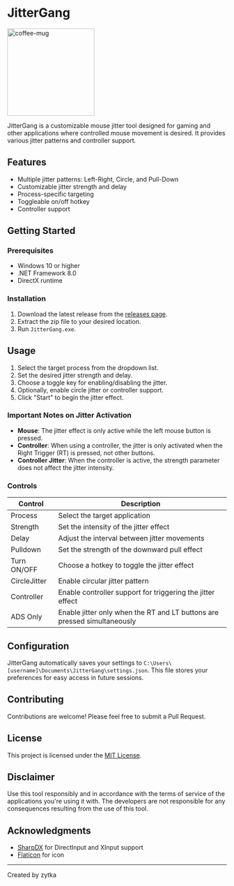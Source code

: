 # JitterGang
<img src="https://github.com/user-attachments/assets/0c6c4d63-4a4a-4271-b500-fcbbb615505a" width="200" alt="coffee-mug">

JitterGang is a customizable mouse jitter tool designed for gaming and other applications where controlled mouse movement is desired. It provides various jitter patterns and controller support.

## Features

- Multiple jitter patterns: Left-Right, Circle, and Pull-Down
- Customizable jitter strength and delay
- Process-specific targeting
- Toggleable on/off hotkey
- Controller support

## Getting Started

### Prerequisites

- Windows 10 or higher 
- .NET Framework 8.0
- DirectX runtime

### Installation

1. Download the latest release from the [releases page](https://github.com/zytkas/jittergang/releases/tag/Release).
2. Extract the zip file to your desired location.
3. Run `JitterGang.exe`.

## Usage

1. Select the target process from the dropdown list.
2. Set the desired jitter strength and delay.
3. Choose a toggle key for enabling/disabling the jitter.
4. Optionally, enable circle jitter or controller support.
5. Click "Start" to begin the jitter effect.
   
### Important Notes on Jitter Activation

- **Mouse**: The jitter effect is only active while the left mouse button is pressed.
- **Controller**: When using a controller, the jitter is only activated when the Right Trigger (RT) is pressed, not other buttons.
- **Controller Jitter**: When the controller is active, the strength parameter does not affect the jitter intensity.


### Controls

| Control | Description |
|---------|-------------|
| Process | Select the target application |
| Strength | Set the intensity of the jitter effect |
| Delay | Adjust the interval between jitter movements |
| Pulldown | Set the strength of the downward pull effect |
| Turn ON/OFF | Choose a hotkey to toggle the jitter effect |
| CircleJitter | Enable circular jitter pattern |
| Controller | Enable controller support for triggering the jitter effect |
| ADS Only | Enable jitter only when the RT and LT buttons are pressed simultaneously |

## Configuration

JitterGang automatically saves your settings to `C:\Users\[username]\Documents\JitterGang\settings.json`. This file stores your preferences for easy access in future sessions.

## Contributing

Contributions are welcome! Please feel free to submit a Pull Request.

## License

This project is licensed under the [MIT License](https://opensource.org/license/mit).

## Disclaimer

Use this tool responsibly and in accordance with the terms of service of the applications you're using it with. The developers are not responsible for any consequences resulting from the use of this tool.

## Acknowledgments

- [SharpDX](https://github.com/sharpdx/SharpDX) for DirectInput and XInput support
- [Flaticon](https://www.flaticon.com/free-icons/skull) for icon
  
---

Created by zytka
